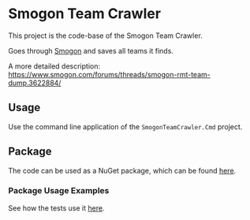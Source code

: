 # Smogon Team Crawler

This project is the code-base of the Smogon Team Crawler.

Goes through [Smogon](http://www.smogon.com/forums/) and saves all teams it finds.

A more detailed description: https://www.smogon.com/forums/threads/smogon-rmt-team-dump.3622884/

## Usage

Use the command line application of the `SmogonTeamCrawler.Cmd` project.

## Package

The code can be used as a NuGet package, which can be found [here](https://www.nuget.org/packages/SmogonTeamCrawler.Core/).

### Package Usage Examples

See how the tests use it [here](https://github.com/FullLifeGames/Smogon-Team-Crawler/blob/master/SmogonTeamCrawler.Tests/TestSmogonTeamCrawler.cs).
